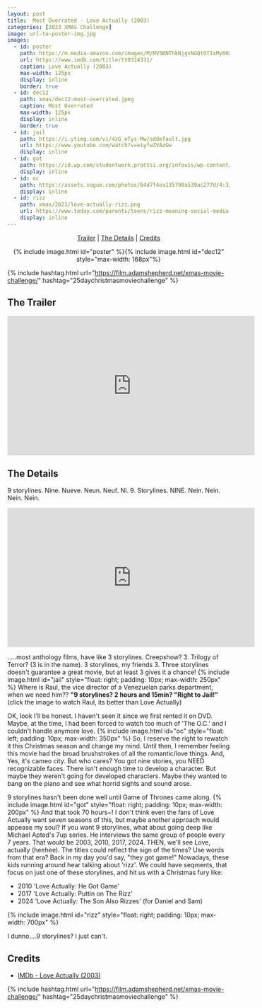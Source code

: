 ```yaml
---
layout: post
title:  Most Overrated - Love Actually (2003)
categories: [2023 XMAS Challenge]
image: url-to-poster-img.jpg
images:
  - id: poster
    path: https://m.media-amazon.com/images/M/MV5BNThkNjgxNGQtOTIxMy00ZTFmLWIwMDItYzE5YzM3ZDMzNDE3XkEyXkFqcGdeQXVyMTUyNjc3NDQ4._V1_FMjpg_UX1215_.jpg
    url: https://www.imdb.com/title/tt0314331/
    caption: Love Actually (2003)
    max-width: 125px
    display: inline
    border: true
  - id: dec12
    path: xmas/dec12-most-overrated.jpeg
    caption: Most Overrated	
    max-width: 125px
    display: inline
    border: true
  - id: jail
    path: https://i.ytimg.com/vi/4zG_eTys-Mw/sddefault.jpg
    url: https://www.youtube.com/watch?v=eiyfwZVAzGw
    display: inline
  - id: got
    path: https://i0.wp.com/studentwork.prattsi.org/infovis/wp-content/uploads/sites/3/2018/11/Screen-Shot-2018-11-03-at-2.29.32-PM.png?resize=840%2C716
    display: inline
  - id: oc
    path: https://assets.vogue.com/photos/64d7f4ea135790a539ac277d/4:3/pass/undefined
    display: inline
  - id: rizz
    path: xmas/2023/love-actually-rizz.png
    url: https://www.today.com/parents/teens/rizz-meaning-social-media-slang-rcna89400
    display: inline
---
```


<div style="text-align: center">
  <p><a href="#the-trailer">Trailer</a> | <a href="#the-details">The Details</a> | <a href="#credits">Credits</a></p>
  <p>{% include image.html id="poster" %}{% include image.html id="dec12" style="max-width: 168px"%}</p>
</div>

{% include hashtag.html url="https://film.adamshepherd.net/xmas-movie-challenge/" hashtag="25daychristmasmoviechallenge" %}

## The Trailer 

<div style="text-align: center">
  <iframe width="560" height="315" src="https://www.youtube.com/embed/H9Z3_ifFheQ?si=fIvKwQuhZkEBBJ_X" title="YouTube video player" frameborder="0" allow="accelerometer; autoplay; clipboard-write; encrypted-media; gyroscope; picture-in-picture; web-share" allowfullscreen></iframe>
</div>

## The Details

9 storylines. Nine. Nueve. Neun. Neuf. Ni. 9. Storylines. NINE. Nein. Nein. Nein. Nein. 

<iframe width="560" height="315" src="https://www.youtube.com/embed/_EZI4IZd9oE?si=C8TIuKgHaUXONebZ" title="YouTube video player" frameborder="0" allow="accelerometer; autoplay; clipboard-write; encrypted-media; gyroscope; picture-in-picture; web-share" allowfullscreen></iframe>

.....most anthology films, have like 3 storylines. Creepshow? 3. Trilogy of Terror? (3 is in the name). 3 storylines, my friends 3. Three storylines doesn't guarantee a great movie, but at least 3 gives it a chance! {% include image.html id="jail" style="float: right; padding: 10px; max-width: 250px" %} Where is Raul, the vice director of a Venezuelan parks department, when we need him?? **"9 storylines? 2 hours and 15min? "Right to Jail!"** (click the image to watch Raul, its better than Love Actually)
 
OK, look I'll be honest. I haven't seen it since we first rented it on DVD. Maybe, at the time, I had been forced to watch too much of 'The O.C.'  and I couldn't handle anymore love. {% include image.html id="oc" style="float: left; padding: 10px; max-width: 350px" %}  So, I reserve the right to rewatch it this Christmas season and change my mind.  Until then, I remember feeling this movie had the broad brushstrokes of all the romantic/love things. And, Yes, it's cameo city. But who cares? You got nine stories, you NEED recognizable faces. There isn't enough time to develop a character. But maybe they weren't going for developed characters. Maybe they wanted to bang on the piano and see what horrid sights and sound arose.

9 storylines hasn't been done well until Game of Thrones came along. {% include image.html id="got" style="float: right; padding: 10px; max-width: 200px" %} And that took 70 hours~! I don't think even the fans of Love Actually want seven seasons of this, but maybe another approach would appease my soul? If you want 9 storylines, what about going deep like Michael Apted's 7up series. He interviews the same group of people every 7 years. That would be 2003, 2010, 2017, 2024. THEN, we'll see Love, actually (heehee). The titles could reflect the sign of the times? Use words from that era? Back in my day you'd say, "they got game!" Nowadays, these kids running around hear talking about 'rizz'. We could have seqments, that focus on just one of these storylines, and hit us with a Christmas fury like:

- 2010 'Love Actually: He Got Game'
- 2017 'Love Actually: Puttin on The Rizz'
- 2024 'Love Actually: The Son Also Rizzes' (for Daniel and Sam)

{% include image.html id="rizz" style="float: right; padding: 10px; max-width: 700px" %}

I dunno....9 storylines? I just can't.

## Credits

* [IMDb - Love Actually (2003)](https://www.imdb.com/title/tt0314331/)


{% include hashtag.html url="https://film.adamshepherd.net/xmas-movie-challenge/" hashtag="25daychristmasmoviechallenge" %}

<p>&nbsp;</p>

